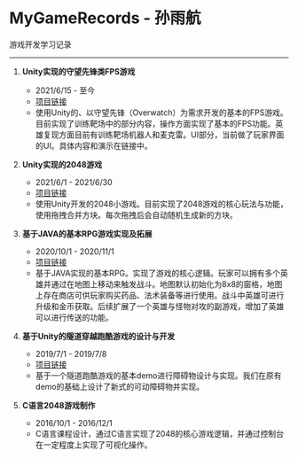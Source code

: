# MyGameRecords - 孙雨航    
游戏开发学习记录

-----
1. **Unity实现的守望先锋类FPS游戏**    
    - 2021/6/15 - 至今
    - [项目链接](https://github.com/sunyuhang01/OverwatchWithUnity)
    - 使用Unity的、以守望先锋（Overwatch）为需求开发的基本的FPS游戏。目前实现了训练靶场中的部分内容，操作方面实现了基本的FPS功能。英雄复现方面目前有训练靶场机器人和麦克雷。UI部分，当前做了玩家界面的UI。具体内容和演示在链接中。    

2. **Unity实现的2048游戏**
    - 2021/6/1 - 2021/6/30
    - [项目链接](https://github.com/sunyuhang01/2048WithUnity)
    - 使用Unity开发的2048小游戏。目前实现了2048游戏的核心玩法与功能，使用拖拽合并方块。每次拖拽后会自动随机生成新的方块。

3. **基于JAVA的基本RPG游戏实现及拓展**
    - 2020/10/1 - 2020/11/1
    - [项目链接](https://github.com/sunyuhang01/MyGameRecords)
    - 基于JAVA实现的基本RPG。实现了游戏的核心逻辑。玩家可以拥有多个英雄并通过在地图上移动来触发战斗。地图默认初始化为8x8的窗格，地图上存在商店可供玩家购买药品、法术装备等进行使用。战斗中英雄可进行升级和金币获取。后续扩展了一个英雄与怪物对攻的副游戏，增加了英雄可以进行传送的功能。    

4. **基于Unity的隧道穿越跑酷游戏的设计与开发**
    - 2019/7/1 - 2019/7/8
    - [项目链接](https://github.com/sunyuhang01/MyGameRecords)
    - 基于一个隧道跑酷游戏的基本demo进行障碍物设计与实现。我们在原有demo的基础上设计了新式的可动障碍物并实现。

5. **C语言2048游戏制作**
    - 2016/10/1 - 2016/12/1
    - C语言课程设计，通过C语言实现了2048的核心游戏逻辑，并通过控制台在一定程度上实现了可视化操作。
